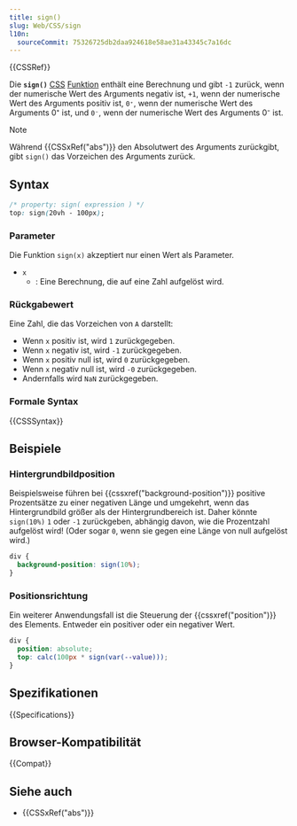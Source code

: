 ```yaml
---
title: sign()
slug: Web/CSS/sign
l10n:
  sourceCommit: 75326725db2daa924618e58ae31a43345c7a16dc
---
```


{{CSSRef}}

Die **`sign()`** [CSS](/de/docs/Web/CSS) [Funktion](/de/docs/Web/CSS/CSS_Functions) enthält eine Berechnung und gibt `-1` zurück, wenn der numerische Wert des Arguments negativ ist, `+1`, wenn der numerische Wert des Arguments positiv ist, `0⁺`, wenn der numerische Wert des Arguments 0⁺ ist, und `0⁻`, wenn der numerische Wert des Arguments 0⁻ ist.

> [!NOTE]
> Während {{CSSxRef("abs")}} den Absolutwert des Arguments zurückgibt, gibt `sign()` das Vorzeichen des Arguments zurück.

## Syntax

```css
/* property: sign( expression ) */
top: sign(20vh - 100px);
```

### Parameter

Die Funktion `sign(x)` akzeptiert nur einen Wert als Parameter.

- `x`
  - : Eine Berechnung, die auf eine Zahl aufgelöst wird.

### Rückgabewert

Eine Zahl, die das Vorzeichen von `A` darstellt:

- Wenn `x` positiv ist, wird `1` zurückgegeben.
- Wenn `x` negativ ist, wird `-1` zurückgegeben.
- Wenn `x` positiv null ist, wird `0` zurückgegeben.
- Wenn `x` negativ null ist, wird `-0` zurückgegeben.
- Andernfalls wird `NaN` zurückgegeben.

### Formale Syntax

{{CSSSyntax}}

## Beispiele

### Hintergrundbildposition

Beispielsweise führen bei {{cssxref("background-position")}} positive Prozentsätze zu einer negativen Länge und umgekehrt, wenn das Hintergrundbild größer als der Hintergrundbereich ist. Daher könnte `sign(10%)` `1` oder `-1` zurückgeben, abhängig davon, wie die Prozentzahl aufgelöst wird! (Oder sogar `0`, wenn sie gegen eine Länge von null aufgelöst wird.)

```css
div {
  background-position: sign(10%);
}
```

### Positionsrichtung

Ein weiterer Anwendungsfall ist die Steuerung der {{cssxref("position")}} des Elements. Entweder ein positiver oder ein negativer Wert.

```css
div {
  position: absolute;
  top: calc(100px * sign(var(--value)));
}
```

## Spezifikationen

{{Specifications}}

## Browser-Kompatibilität

{{Compat}}

## Siehe auch

- {{CSSxRef("abs")}}

